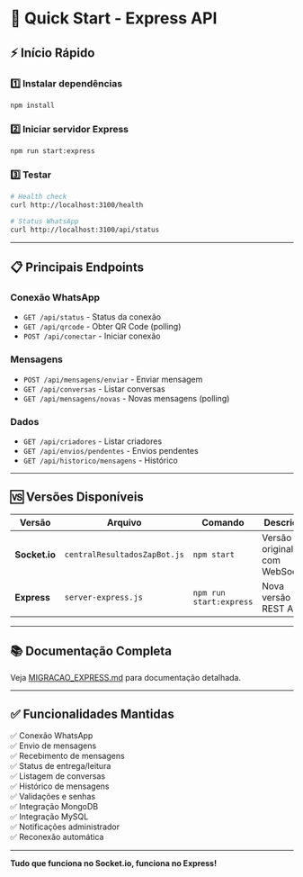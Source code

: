 # 🚀 Quick Start - Express API

## ⚡ Início Rápido

### 1️⃣ Instalar dependências
```bash
npm install
```

### 2️⃣ Iniciar servidor Express
```bash
npm run start:express
```

### 3️⃣ Testar
```bash
# Health check
curl http://localhost:3100/health

# Status WhatsApp
curl http://localhost:3100/api/status
```

---

## 📋 Principais Endpoints

### Conexão WhatsApp
- `GET /api/status` - Status da conexão
- `GET /api/qrcode` - Obter QR Code (polling)
- `POST /api/conectar` - Iniciar conexão

### Mensagens
- `POST /api/mensagens/enviar` - Enviar mensagem
- `GET /api/conversas` - Listar conversas
- `GET /api/mensagens/novas` - Novas mensagens (polling)

### Dados
- `GET /api/criadores` - Listar criadores
- `GET /api/envios/pendentes` - Envios pendentes
- `GET /api/historico/mensagens` - Histórico

---

## 🆚 Versões Disponíveis

| Versão | Arquivo | Comando | Descrição |
|--------|---------|---------|-----------|
| **Socket.io** | `centralResultadosZapBot.js` | `npm start` | Versão original com WebSocket |
| **Express** | `server-express.js` | `npm run start:express` | Nova versão REST API |

---

## 📚 Documentação Completa

Veja [MIGRACAO_EXPRESS.md](./MIGRACAO_EXPRESS.md) para documentação detalhada.

---

## ✅ Funcionalidades Mantidas

✅ Conexão WhatsApp  
✅ Envio de mensagens  
✅ Recebimento de mensagens  
✅ Status de entrega/leitura  
✅ Listagem de conversas  
✅ Histórico de mensagens  
✅ Validações e senhas  
✅ Integração MongoDB  
✅ Integração MySQL  
✅ Notificações administrador  
✅ Reconexão automática  

---

**Tudo que funciona no Socket.io, funciona no Express!**

